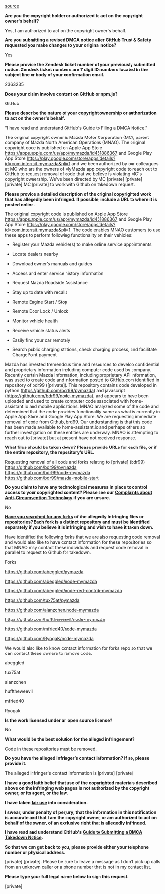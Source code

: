 [source](https://github.com/github/dmca/blob/master/2023/10/2023-10-10-mazda.md)

**Are you the copyright holder or authorized to act on the copyright owner's behalf?**

Yes, I am authorized to act on the copyright owner's behalf.

**Are you submitting a revised DMCA notice after GitHub Trust & Safety requested you make changes to your original notice?**

Yes

**Please provide the Zendesk ticket number of your previously submitted notice. Zendesk ticket numbers are 7 digit ID numbers located in the subject line or body of your confirmation email.**

2363235

**Does your claim involve content on GitHub or npm.js?**

GitHub

**Please describe the nature of your copyright ownership or authorization to act on the owner's behalf.**

"I have read and understand GitHub's Guide to Filing a DMCA Notice."

The original copyright owner is Mazda Motor Corporation (MC), parent company of Mazda North American Operations (MNAO).  The original copyright code is published on Apple App Store https://apps.apple.com/us/app/mymazda/id451886367 and Google Play App Store https://play.google.com/store/apps/details?id=com.interrait.mymazda&pli=1 and we been authorized by our colleagues at MC who are the owners of MyMazda app copyright code to reach out to GitHub to request removal of code that we believe is violating MC's copyright ownership.   We’ve been directed by MC [private] [private]  [private] MC [private] to work with Github on takedown request.

**Please provide a detailed description of the original copyrighted work that has allegedly been infringed. If possible, include a URL to where it is posted online.**

The original copyright code is published on Apple App Store https://apps.apple.com/us/app/mymazda/id451886367 and Google Play App Store https://play.google.com/store/apps/details?id=com.interrait.mymazda&pli=1.  The code enables MNAO customers to use these apps to perform following functionality on their vehicles:

- Register your Mazda vehicle(s) to make online service appointments

- Locate dealers nearby

- Download owner’s manuals and guides

- Access and enter service history information

- Request Mazda Roadside Assistance

- Stay up to date with recalls

- Remote Engine Start / Stop

- Remote Door Lock / Unlock

- Monitor vehicle health

- Receive vehicle status alerts

- Easily find your car remotely

- Search public charging stations, check charging process, and facilitate ChargePoint payment

Mazda has invested tremendous time and resources to develop confidential and proprietary information including computer code used by company. Recently certain Mazda Information, including proprietary API information, was used to create code and information posted to GitHub.com identified in repository of bdr99 ([private]). This repository contains code developed in python (https://github.com/bdr99/pymazda) and javascript (https://github.com/bdr99/node-mymazda), and appears to have been uploaded and used to create computer code associated with home-assistant.io and mobile applications.  MNAO analyzed some of the code and determined that the code provides functionality same as what is currently in Apple App Store and Google Play App Store.  We are requesting immediate removal of code from Github, brd99.  Our understanding is that this code has been made available to home-assistant.io and perhaps others so further investigation on these entities are underway.  MNAO is attempting to reach out to [private] but at present have not received response.  

**What files should be taken down? Please provide URLs for each file, or if the entire repository, the repository’s URL.**

Requesting removal of all code and forks relating to [private] (bdr99)  
https://github.com/bdr99/pymazda  
https://github.com/bdr99/node-mymazda  
https://github.com/bdr99/mazda-mobile-start  

**Do you claim to have any technological measures in place to control access to your copyrighted content? Please see our <a href="https://docs.github.com/articles/guide-to-submitting-a-dmca-takedown-notice#complaints-about-anti-circumvention-technology">Complaints about Anti-Circumvention Technology</a> if you are unsure.**

No

**<a href="https://docs.github.com/articles/dmca-takedown-policy#b-what-about-forks-or-whats-a-fork">Have you searched for any forks</a> of the allegedly infringing files or repositories? Each fork is a distinct repository and must be identified separately if you believe it is infringing and wish to have it taken down.**

Have identified the following forks that we are also requesting code removal and would also like to have contact information for these repositories so that MNAO may contact these individuals and request code removal in parallel to request to Github for takedown.

Forks

https://github.com/abeggled/pymazda

https://github.com/abeggled/node-mymazda

https://github.com/abeggled/node-red-contrib-mymazda

https://github.com/tux75at/pymazda

https://github.com/alanzchen/node-mymazda

https://github.com/hufftheweevil/node-mymazda

https://github.com/mfried40/node-mymazda

https://github.com/RyogaK/node-mymazda

We would also like to know contact information for forks repo so that we can contact these owners to remove code.

abeggled

tux75at

alanzchen

hufftheweevil

mfried40

Ryogak

 

**Is the work licensed under an open source license?**

No

**What would be the best solution for the alleged infringement?**

Code in these repositories must be removed.

**Do you have the alleged infringer’s contact information? If so, please provide it.**

The alleged infringer's contact information is [private] [private]

**I have a good faith belief that use of the copyrighted materials described above on the infringing web pages is not authorized by the copyright owner, or its agent, or the law.**

**I have taken <a href="https://www.lumendatabase.org/topics/22">fair use</a> into consideration.**

**I swear, under penalty of perjury, that the information in this notification is accurate and that I am the copyright owner, or am authorized to act on behalf of the owner, of an exclusive right that is allegedly infringed.**

**I have read and understand GitHub's <a href="https://docs.github.com/articles/guide-to-submitting-a-dmca-takedown-notice/">Guide to Submitting a DMCA Takedown Notice</a>.**

**So that we can get back to you, please provide either your telephone number or physical address.**

[private] [private]. Please be sure to leave a message as I don't pick up calls from an unknown caller or a phone number that is not in my contact list.

**Please type your full legal name below to sign this request.**

[private]